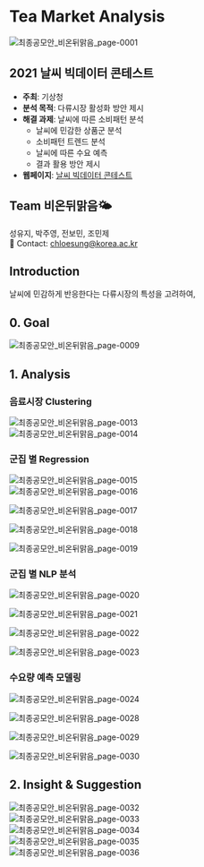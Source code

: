# Tea Market Analysis
![최종공모안_비온뒤맑음_page-0001](https://user-images.githubusercontent.com/71932401/146673798-f5575e4a-6544-441d-aae5-96f3c920e4f7.jpg)

## 2021 날씨 빅데이터 콘테스트
- **주최**: 기상청
- **분석 목적**: 다류시장 활성화 방안 제시
- **해결 과제**: 날씨에 따른 소비패턴 분석
  + 날씨에 민감한 상품군 분석
  + 소비패턴 트렌드 분석
  + 날씨에 따른 수요 예측
  + 결과 활용 방안 제시
- **웹페이지**: [날씨 빅데이터 콘테스트](https://bd.kma.go.kr/contest/main.do)

## Team 비온뒤맑음🌤
성유지, 박주영, 전보민, 조민제  
💬 Contact: chloesung@korea.ac.kr

## Introduction
날씨에 민감하게 반응한다는 다류시장의 특성을 고려하여, 

## 0. Goal
![최종공모안_비온뒤맑음_page-0009](https://user-images.githubusercontent.com/71932401/146673732-931e9639-dba4-4a29-9451-2be345074daa.jpg)

## 1. Analysis
### 음료시장 Clustering
![최종공모안_비온뒤맑음_page-0013](https://user-images.githubusercontent.com/71932401/146674009-b507e3d3-c127-4689-8307-b4fd29d9be46.jpg)  
![최종공모안_비온뒤맑음_page-0014](https://user-images.githubusercontent.com/71932401/146674013-873fde93-1898-4b68-b8ee-5a8a8db64b32.jpg)

### 군집 별 Regression
![최종공모안_비온뒤맑음_page-0015](https://user-images.githubusercontent.com/71932401/146674017-b796e37e-8f51-481d-9950-58f368f690c7.jpg)  
![최종공모안_비온뒤맑음_page-0016](https://user-images.githubusercontent.com/71932401/146674050-6023e5c0-3531-4e19-a29c-b000fb07f5f4.jpg)

![최종공모안_비온뒤맑음_page-0017](https://user-images.githubusercontent.com/71932401/146674056-2404bf9a-e2f9-4d00-9614-b217687b5887.jpg)

![최종공모안_비온뒤맑음_page-0018](https://user-images.githubusercontent.com/71932401/146674058-b88f9bf4-a1c1-4e04-b77c-55b8f2f21de9.jpg)

![최종공모안_비온뒤맑음_page-0019](https://user-images.githubusercontent.com/71932401/146674061-40a6500a-917d-4d78-95aa-98b39e3796e8.jpg)

### 군집 별 NLP 분석
![최종공모안_비온뒤맑음_page-0020](https://user-images.githubusercontent.com/71932401/146674089-d177100d-145a-4621-8c8a-1537630741d8.jpg)

![최종공모안_비온뒤맑음_page-0021](https://user-images.githubusercontent.com/71932401/146674092-a2e71e0f-68b8-4406-b73e-3111bad8f1f9.jpg)

![최종공모안_비온뒤맑음_page-0022](https://user-images.githubusercontent.com/71932401/146674094-d57ce304-2c1b-45ca-9954-0f7a20c56be3.jpg)

![최종공모안_비온뒤맑음_page-0023](https://user-images.githubusercontent.com/71932401/146674096-585c704c-5518-4272-a628-94f95b4d8196.jpg)

### 수요량 예측 모델링
![최종공모안_비온뒤맑음_page-0024](https://user-images.githubusercontent.com/71932401/146674114-ef397f9e-6dcd-4855-b002-1fd78c065aef.jpg)

![최종공모안_비온뒤맑음_page-0028](https://user-images.githubusercontent.com/71932401/146674117-c3afe549-f683-489a-9a46-85f956d79649.jpg)

![최종공모안_비온뒤맑음_page-0029](https://user-images.githubusercontent.com/71932401/146674120-bb6fef1e-0bf4-429c-ab84-6355e5549811.jpg)

![최종공모안_비온뒤맑음_page-0030](https://user-images.githubusercontent.com/71932401/146674122-919059e4-41bf-48ea-be41-7cdcfc1b4d9c.jpg)


## 2. Insight & Suggestion
![최종공모안_비온뒤맑음_page-0032](https://user-images.githubusercontent.com/71932401/146673930-f4a19f18-1e08-446e-a5ab-a45c031710d9.jpg)  
![최종공모안_비온뒤맑음_page-0033](https://user-images.githubusercontent.com/71932401/146673932-cf74aa40-df79-4c73-a898-2aadeba07e25.jpg)  
![최종공모안_비온뒤맑음_page-0034](https://user-images.githubusercontent.com/71932401/146673935-f37ded7c-002f-4ed2-87ba-713e403aee5e.jpg)  
![최종공모안_비온뒤맑음_page-0035](https://user-images.githubusercontent.com/71932401/146673936-d8d02826-ba67-4577-9b8a-179a5413e385.jpg)  
![최종공모안_비온뒤맑음_page-0036](https://user-images.githubusercontent.com/71932401/146673938-2653b0b0-53b8-43d8-adfa-11d5b58fa456.jpg)

